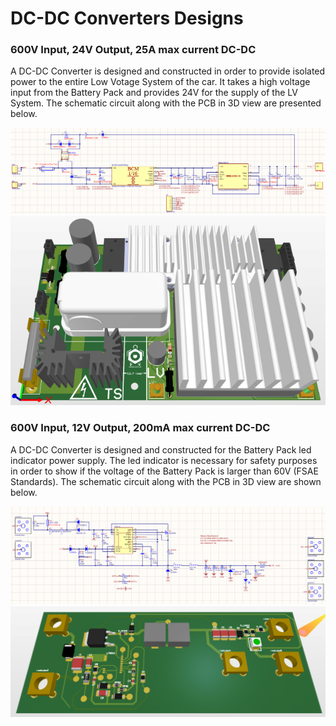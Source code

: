# DC-DC Converters Designs


### 600V Input, 24V Output, 25A max current DC-DC

A DC-DC Converter is designed and constructed in order to provide isolated power to the entire Low Votage System of the car. It takes a high voltage input from the Battery Pack and provides 24V for the supply of the LV System. The schematic circuit along with the PCB in 3D view are presented below.

![photo](Screenshots/Screenshot_16.png)
![photo](Screenshots/Screenshot_17.png)

### 600V Input, 12V Output, 200mA max current DC-DC

A DC-DC Converter is designed and constructed for the Battery Pack led indicator power supply. The led indicator is necessary for safety purposes in order to show if the voltage of the Battery Pack is larger than 60V (FSAE Standards). The schematic circuit along with the PCB in 3D view are shown below.

![photo](Screenshots/Screenshot_18.png)
![photo](Screenshots/Screenshot_19.png)
